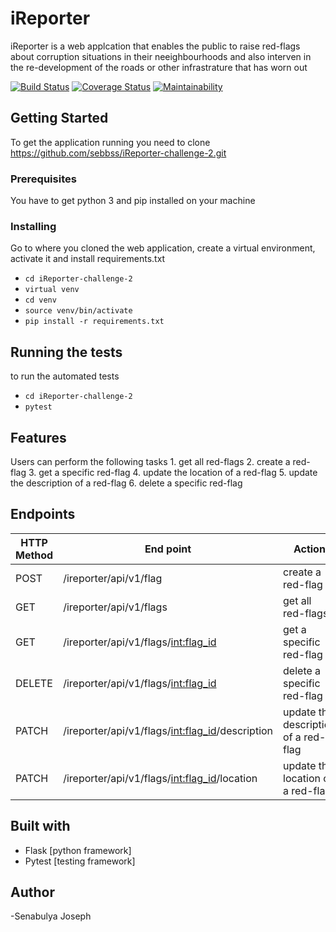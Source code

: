 # iReporter
iReporter is a web applcation that enables the public to raise red-flags about corruption situations in their neeighbourhoods and also interven in the re-development of the roads or other infrastrature that has worn out

[![Build Status](https://travis-ci.org/sebbss/iReporter-challenge-2.svg?branch=develop)](https://travis-ci.org/sebbss/iReporter-challenge-2)
[![Coverage Status](https://coveralls.io/repos/github/sebbss/iReporter-challenge-2/badge.svg?branch=coveralls)](https://coveralls.io/github/sebbss/iReporter-challenge-2?branch=coveralls)
[![Maintainability](https://api.codeclimate.com/v1/badges/58e3664e3af045a4cc6f/maintainability)](https://codeclimate.com/github/sebbss/iReporter-challenge-2/maintainability)

## Getting Started
To get the application running you need to clone https://github.com/sebbss/iReporter-challenge-2.git

### Prerequisites
You have to get python 3 and pip installed on your machine

### Installing
Go to where you cloned the web application, create a virtual environment, activate it and install requirements.txt
- ```cd iReporter-challenge-2```
- ```virtual venv```
- ```cd venv```
- ```source venv/bin/activate```
- ```pip install -r requirements.txt```

## Running the tests
to run the automated tests 
- ```cd iReporter-challenge-2```
- ```pytest```

## Features
Users can perform the following tasks
	1. get all red-flags
	2. create a red-flag
	3. get a specific red-flag
	4. update the location of a red-flag
	5. update the description of a red-flag
	6. delete a specific red-flag

## Endpoints
|HTTP Method | End point | Action|
|-------|---------|----------|
| POST | /ireporter/api/v1/flag | create a red-flag |
| GET | /ireporter/api/v1/flags | get all red-flags |
| GET | /ireporter/api/v1/flags/<int:flag_id> | get a specific red-flag |
| DELETE | /ireporter/api/v1/flags/<int:flag_id> | delete a specific red-flag |
| PATCH | /ireporter/api/v1/flags/<int:flag_id>/description | update the description of a red-flag |
| PATCH | /ireporter/api/v1/flags/<int:flag_id>/location | update the location of a red-flag |

## Built with 
- Flask [python framework]
- Pytest [testing framework]
 
## Author
-Senabulya Joseph
